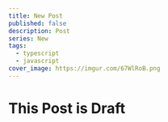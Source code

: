 ```yaml
---
title: New Post
published: false
description: Post
series: New
tags:
  - typescript
  - javascript
cover_image: https://imgur.com/67WlRoB.png
---
```


# This Post is Draft
